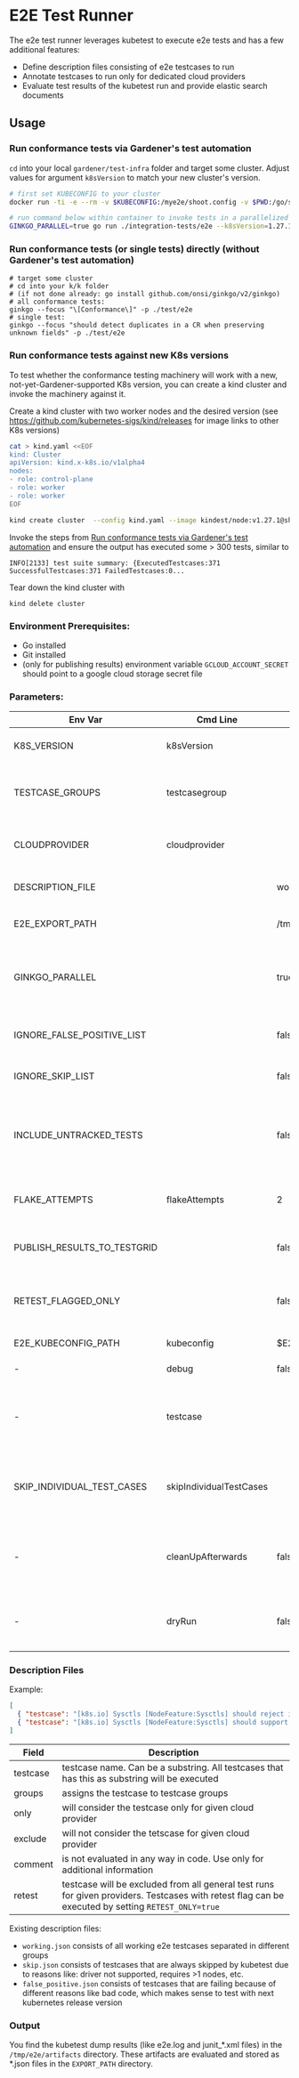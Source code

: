 # E2E Test Runner

The e2e test runner leverages kubetest to execute e2e tests and has a few additional features:

- Define description files consisting of e2e testcases to run
- Annotate testcases to run only for dedicated cloud providers
- Evaluate test results of the kubetest run and provide elastic search documents

## Usage

### Run conformance tests via Gardener's test automation
`cd` into your local `gardener/test-infra` folder and target some cluster.  Adjust values for argument `k8sVersion` to match your new cluster's version.

```bash
# first set KUBECONFIG to your cluster
docker run -ti -e --rm -v $KUBECONFIG:/mye2e/shoot.config -v $PWD:/go/src/github.com/gardener/test-infra -e E2E_EXPORT_PATH=/tmp/export -e KUBECONFIG=/mye2e/shoot.config --network=host --workdir /go/src/github.com/gardener/test-infra  --platform linux/amd64 golang:1.23 bash

# run command below within container to invoke tests in a parallelized way (keep --cloudprovider=skeleton, it means that the tests won't utilize any cloud provider specifics but only resort to kube-apiserver access to the cluster, most likely this is anyway not relevant for the conformance tests, but only for other e2e tests)
GINKGO_PARALLEL=true go run ./integration-tests/e2e --k8sVersion=1.27.1 --cloudprovider=skeleton --testcasegroup="conformance"
```

### Run conformance tests (or single tests) directly (without Gardener's test automation)
```shell
# target some cluster
# cd into your k/k folder
# (if not done already: go install github.com/onsi/ginkgo/v2/ginkgo)
# all conformance tests:
ginkgo --focus "\[Conformance\]" -p ./test/e2e
# single test:
ginkgo --focus "should detect duplicates in a CR when preserving unknown fields" -p ./test/e2e
``````

### Run conformance tests against new K8s versions
To test whether the conformance testing machinery will work with a new, not-yet-Gardener-supported K8s version, you can create a kind cluster and invoke the machinery against it.

Create a kind cluster with two worker nodes and the desired version (see https://github.com/kubernetes-sigs/kind/releases for image links to other K8s versions)
```bash
cat > kind.yaml <<EOF
kind: Cluster
apiVersion: kind.x-k8s.io/v1alpha4
nodes:
- role: control-plane
- role: worker
- role: worker
EOF

kind create cluster  --config kind.yaml --image kindest/node:v1.27.1@sha256:b7d12ed662b873bd8510879c1846e87c7e676a79fefc93e17b2a52989d3ff42b
```

Invoke the steps from [Run conformance tests via Gardener's test automation](#run-conformance-tests-via-gardeners-test-automation) and ensure the output has executed some > 300 tests, similar to
```shell
INFO[2133] test suite summary: {ExecutedTestcases:371 SuccessfulTestcases:371 FailedTestcases:0...
```

Tear down the kind cluster with
```shell
kind delete cluster
```

### Environment Prerequisites:

- Go installed
- Git installed
- (only for publishing results) environment variable `GCLOUD_ACCOUNT_SECRET` should point to a google cloud storage secret file

### Parameters:

| Env Var  | Cmd Line | Default | Description  |
|---|---|---|---|
| K8S_VERSION | k8sVersion |  | **[Required]** Kubernetes cluster version |
| TESTCASE_GROUPS | testcasegroup |  | **[Required]** testcases groups to run (comma separated). E.g. `fast,slow` |
| CLOUDPROVIDER | cloudprovider |  | **[Required]** Cloud provider (supported: aws, gcp, azure, alicloud, openstack) |
| DESCRIPTION_FILE |  | working.json | Path to description json file, which lists the testcases to run |
| E2E_EXPORT_PATH  |  | /tmp/e2e/export  | Location of `shoot.config` file and test results |
| GINKGO_PARALLEL |  | true | Whether to run kubetest in parallel way. Testcases that consist of the `[Serial] tag are executed serially. |
| IGNORE_FALSE_POSITIVE_LIST |  | false | Ignores exclusion of testcases that are listed in `false_positive.json` |
| IGNORE_SKIP_LIST |  | false | Ignores exclusion of testcases that are listed in `skip.json`  |
| INCLUDE_UNTRACKED_TESTS |  | false | Executes testcases that are not mentioned in description files for given provider and kubernetes release version |
| FLAKE_ATTEMPTS | flakeAttempts | 2 | Flake attempts for kubetest: how many time a failed test should be rerun |
| PUBLISH_RESULTS_TO_TESTGRID |  | false | Whether to push test results to google cloud storage, for testgrid |
| RETEST_FLAGGED_ONLY |  | false | Runs testcases with retest flag only. Value of `DESCRIPTION_FILE` is ignored |
| E2E_KUBECONFIG_PATH | kubeconfig | $E2E_EXPORT_PATH/shoot.config | File path of kubeconfig file |
| - | debug | false | Runs application in debug mode |
| - | testcase |  | List of explicit testcases to test. If used, `TESTCASE_GROUPS` and `TESTCASE_GROUPS` are ignored.  |
| SKIP_INDIVIDUAL_TEST_CASES | skipIndividualTestCases |  | A list of ginkgo.skip patterns (regex based) to skip individual test cases. Use "\|" as delimiter. |
| - | cleanUpAfterwards | false | Removes downloaded or existings kubernetes files to reduce memory footprint. |
| - | dryRun | false | Dry Run mode, get all test cases and save them to a file, then print the filename path. |
### Description Files
Example:
```json
[
  { "testcase": "[k8s.io] Sysctls [NodeFeature:Sysctls] should reject invalid sysctls", "groups": ["slow", "conformance"], "only": ["aws", "gcp"], "retest": ["aws"], "comment": "Some comment"},
  { "testcase": "[k8s.io] Sysctls [NodeFeature:Sysctls] should support sysctls", "groups": ["slow"], "exclude": ["aws"]}
]
```
| Field  | Description  |
|---|---|
| testcase | testcase name. Can be a substring. All testcases that has this as substring will be executed |
| groups | assigns the testcase to testcase groups |
| only | will consider the testcase only for given cloud provider |
| exclude | will not consider the tetscase for given cloud provider |
| comment | is not evaluated in any way in code. Use only for additional information |
| retest | testcase will be excluded from all general test runs for given providers. Testcases with retest flag can be executed by setting `RETEST_ONLY=true`  |

Existing description files:
- `working.json` consists of all working e2e testcases separated in different groups
- `skip.json` consists of testcases that are always skipped by kubetest due to reasons like: driver not supported, requires >1 nodes, etc.
- `false_positive.json` consists of testcases that are failing because of different reasons like bad code, which makes sense to test with next kubernetes release version

### Output
You find the kubetest dump results (like e2e.log and junit_*.xml files) in the `/tmp/e2e/artifacts` directory. These artifacts are evaluated and stored as *.json files in the `EXPORT_PATH` directory.

<!-- @import "[TOC]" {cmd="toc" depthFrom=1 depthTo=6 orderedList=false} -->
